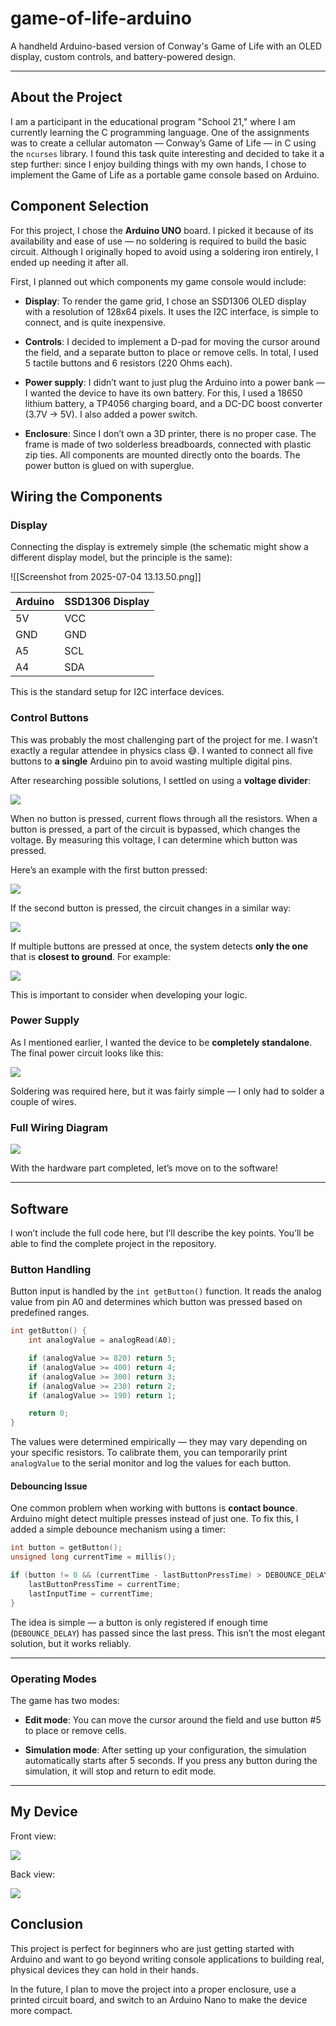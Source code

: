 # game-of-life-arduino
A handheld Arduino-based version of Conway's Game of Life with an OLED display, custom controls, and battery-powered design.

---

## About the Project

I am a participant in the educational program "School 21," where I am currently learning the C programming language. One of the assignments was to create a cellular automaton — Conway’s Game of Life — in C using the `ncurses` library. I found this task quite interesting and decided to take it a step further: since I enjoy building things with my own hands, I chose to implement the Game of Life as a portable game console based on Arduino.

## Component Selection

For this project, I chose the **Arduino UNO** board. I picked it because of its availability and ease of use — no soldering is required to build the basic circuit. Although I originally hoped to avoid using a soldering iron entirely, I ended up needing it after all.

First, I planned out which components my game console would include:

- **Display**: To render the game grid, I chose an SSD1306 OLED display with a resolution of 128x64 pixels. It uses the I2C interface, is simple to connect, and is quite inexpensive.
    
- **Controls**: I decided to implement a D-pad for moving the cursor around the field, and a separate button to place or remove cells. In total, I used 5 tactile buttons and 6 resistors (220 Ohms each).
    
- **Power supply**: I didn’t want to just plug the Arduino into a power bank — I wanted the device to have its own battery. For this, I used a 18650 lithium battery, a TP4056 charging board, and a DC-DC boost converter (3.7V → 5V). I also added a power switch.
    
- **Enclosure**: Since I don’t own a 3D printer, there is no proper case. The frame is made of two solderless breadboards, connected with plastic zip ties. All components are mounted directly onto the boards. The power button is glued on with superglue.
    

## Wiring the Components

### Display

Connecting the display is extremely simple (the schematic might show a different display model, but the principle is the same):

![[Screenshot from 2025-07-04 13.13.50.png]]

|Arduino|SSD1306 Display|
|---|---|
|5V|VCC|
|GND|GND|
|A5|SCL|
|A4|SDA|

This is the standard setup for I2C interface devices.

### Control Buttons

This was probably the most challenging part of the project for me. I wasn’t exactly a regular attendee in physics class 😅. I wanted to connect all five buttons to **a single** Arduino pin to avoid wasting multiple digital pins.

After researching possible solutions, I settled on using a **voltage divider**:

![](https://github.com/vvetta/game-of-life-arduino/blob/main/images/ControlButtons.png)

When no button is pressed, current flows through all the resistors. When a button is pressed, a part of the circuit is bypassed, which changes the voltage. By measuring this voltage, I can determine which button was pressed.

Here’s an example with the first button pressed:

![](https://github.com/vvetta/game-of-life-arduino/blob/main/images/Pressed%20first%20button.png)

If the second button is pressed, the circuit changes in a similar way:

![](https://github.com/vvetta/game-of-life-arduino/blob/main/images/Pressed%20second%20button.png)

If multiple buttons are pressed at once, the system detects **only the one** that is **closest to ground**. For example:

![](https://github.com/vvetta/game-of-life-arduino/blob/main/images/Pressed%20five%20button.png)

This is important to consider when developing your logic.

### Power Supply

As I mentioned earlier, I wanted the device to be **completely standalone**. The final power circuit looks like this:

![](https://github.com/vvetta/game-of-life-arduino/blob/main/images/Screenshot%20From%202025-07-05%2013-06-31.png)

Soldering was required here, but it was fairly simple — I only had to solder a couple of wires.

### Full Wiring Diagram

![](https://github.com/vvetta/game-of-life-arduino/blob/main/images/Full_scheme.png)

With the hardware part completed, let’s move on to the software!

---

## Software

I won’t include the full code here, but I’ll describe the key points. You’ll be able to find the complete project in the repository.

### Button Handling

Button input is handled by the `int getButton()` function. It reads the analog value from pin A0 and determines which button was pressed based on predefined ranges.

```c
int getButton() {
	int analogValue = analogRead(A0);

	if (analogValue >= 820) return 5;
	if (analogValue >= 400) return 4;
	if (analogValue >= 300) return 3;
	if (analogValue >= 230) return 2;
	if (analogValue >= 190) return 1;

	return 0;
}
```

The values were determined empirically — they may vary depending on your specific resistors. To calibrate them, you can temporarily print `analogValue` to the serial monitor and log the values for each button.

#### Debouncing Issue

One common problem when working with buttons is **contact bounce**. Arduino might detect multiple presses instead of just one. To fix this, I added a simple debounce mechanism using a timer:

```c
int button = getButton();
unsigned long currentTime = millis();

if (button != 0 && (currentTime - lastButtonPressTime) > DEBOUNCE_DELAY) {
	lastButtonPressTime = currentTime;
	lastInputTime = currentTime;
}
```

The idea is simple — a button is only registered if enough time (`DEBOUNCE_DELAY`) has passed since the last press. This isn’t the most elegant solution, but it works reliably.

---

### Operating Modes

The game has two modes:

- **Edit mode**: You can move the cursor around the field and use button #5 to place or remove cells.
    
- **Simulation mode**: After setting up your configuration, the simulation automatically starts after 5 seconds. If you press any button during the simulation, it will stop and return to edit mode.
    

---

## My Device

Front view:

![](https://github.com/vvetta/game-of-life-arduino/blob/main/images/Screenshot%20From%202025-07-05%2014-24-52.png)

Back view:

![](https://github.com/vvetta/game-of-life-arduino/blob/main/images/Screenshot%20From%202025-07-05%2014-25-17.png)

## Conclusion

This project is perfect for beginners who are just getting started with Arduino and want to go beyond writing console applications to building real, physical devices they can hold in their hands.

In the future, I plan to move the project into a proper enclosure, use a printed circuit board, and switch to an Arduino Nano to make the device more compact.
